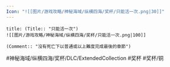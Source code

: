 ```yaml
---
Icon: "![[图片/游戏攻略/神秘海域/纵横四海/奖杯/只能活一次.png|30]]"
---
```

```ad-common-bronze-trophy
title: (Title:: "只能活一次")
![[图片/游戏攻略/神秘海域/纵横四海/奖杯/只能活一次.png|100]]

(Comment:: "沒有死亡下以普通或以上難度完成最後的章節")
```

#神秘海域/纵横四海/奖杯/DLC/ExtendedCollection #奖杯 #奖杯/铜
